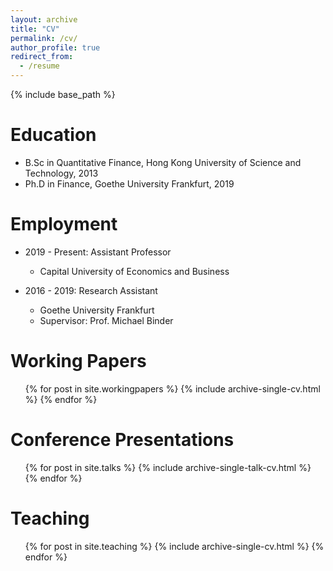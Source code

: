 ```yaml
---
layout: archive
title: "CV"
permalink: /cv/
author_profile: true
redirect_from:
  - /resume
---
```


{% include base_path %}

Education
======
* B.Sc in Quantitative Finance, Hong Kong University of Science and Technology, 2013
* Ph.D in Finance, Goethe University Frankfurt, 2019

Employment
======
* 2019 - Present: Assistant Professor
  * Capital University of Economics and Business

* 2016 - 2019: Research Assistant
  * Goethe University Frankfurt
  * Supervisor: Prof. Michael Binder

Working Papers
======
  <ul>{% for post in site.workingpapers %}
    {% include archive-single-cv.html %}
  {% endfor %}</ul>
  
Conference Presentations
======
  <ul>{% for post in site.talks %}
    {% include archive-single-talk-cv.html %}
  {% endfor %}</ul>
  
Teaching
======
  <ul>{% for post in site.teaching %}
    {% include archive-single-cv.html %}
  {% endfor %}</ul>
  
